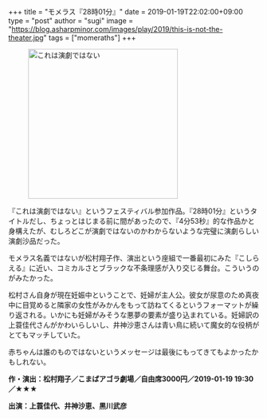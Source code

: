 +++
title = "モメラス『28時01分』"
date = 2019-01-19T22:02:00+09:00
type = "post"
author = "sugi"
image = "https://blog.asharpminor.com/images/play/2019/this-is-not-the-theater.jpg"
tags = ["momeraths"]
+++
<figure class="alignleft"><img src="/images/play/2019/this-is-not-the-theater.jpg" alt="これは演劇ではない" style="width: 300px !important;"></figure>

『これは演劇ではない』というフェスティバル参加作品。『28時01分』というタイトルだし、ちょっとはじまる前に間があったので、『4分53秒』的な作品かと身構えたが、むしろどこが演劇ではないのかわからないような完璧に演劇らしい演劇沙品だった。

モメラス名義ではないが松村翔子作、演出という座組で一番最初にみた『こしらえる』に近い、コミカルさとブラックな不条理感が入り交じる舞台。こういうのがみたかった。

松村さん自身が現在妊娠中ということで、妊婦が主人公。彼女が尿意のため真夜中に目覚めると隣家の女性がみかんをもって訪ねてくるというフォーマットが繰り返される。いかにも妊婦がみそうな悪夢の要素が盛り込まれている。妊婦訳の上蓑佳代さんがかわいらしいし、井神沙恵さんは青い鳥に続いて魔女的な役柄がとてもマッチしていた。

赤ちゃんは誰のものではないというメッセージは最後にもってきてもよかったかもしれない。

**作・演出：松村翔子／こまばアゴラ劇場／自由席3000円／2019-01-19 19:30／★★★**

**出演：上蓑佳代、井神沙恵、黒川武彦**